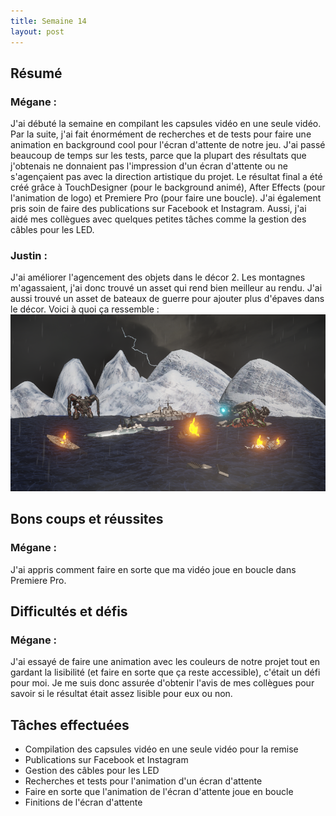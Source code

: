 ```yaml
---
title: Semaine 14
layout: post
---
```


## Résumé

### Mégane :

J'ai débuté la semaine en compilant les capsules vidéo en une seule vidéo. Par la suite, j'ai fait énormément de recherches et de tests pour faire une animation en background cool pour l'écran d'attente de notre jeu. J'ai passé beaucoup de temps sur les tests, parce que la plupart des résultats que j'obtenais ne donnaient pas l'impression d'un écran d'attente ou ne s'agençaient pas avec la direction artistique du projet. Le résultat final a été créé grâce à TouchDesigner (pour le background animé), After Effects (pour l'animation de logo) et Premiere Pro (pour faire une boucle). J'ai également pris soin de faire des publications sur Facebook et Instagram. Aussi, j'ai aidé mes collègues avec quelques petites tâches comme la gestion des câbles pour les LED.

### Justin :

J'ai améliorer l'agencement des objets dans le décor 2. Les montagnes m'agassaient, j'ai donc trouvé un asset qui rend bien meilleur au rendu. J'ai aussi trouvé un asset de bateaux de guerre pour ajouter plus d'épaves dans le décor. Voici à quoi ça ressemble :
![Décor 2 optimisé](../medias/decor2_opti.PNG)

## Bons coups et réussites

### Mégane :

J'ai appris comment faire en sorte que ma vidéo joue en boucle dans Premiere Pro.

## Difficultés et défis

### Mégane :

J'ai essayé de faire une animation avec les couleurs de notre projet tout en gardant la lisibilité (et faire en sorte que ça reste accessible), c'était un défi pour moi. Je me suis donc assurée d'obtenir l'avis de mes collègues pour savoir si le résultat était assez lisible pour eux ou non.

## Tâches effectuées

- Compilation des capsules vidéo en une seule vidéo pour la remise
- Publications sur Facebook et Instagram
- Gestion des câbles pour les LED
- Recherches et tests pour l'animation d'un écran d'attente
- Faire en sorte que l'animation de l'écran d'attente joue en boucle
- Finitions de l'écran d'attente
